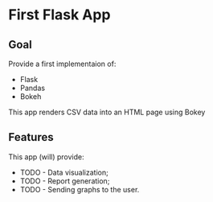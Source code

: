 # First Flask App

## Goal

Provide a first implementaion of:
* Flask
* Pandas
* Bokeh

This app renders CSV data into an HTML page using Bokey

## Features
This app (will) provide:
* TODO - Data visualization;
* TODO - Report generation;
* TODO - Sending graphs to the user.
